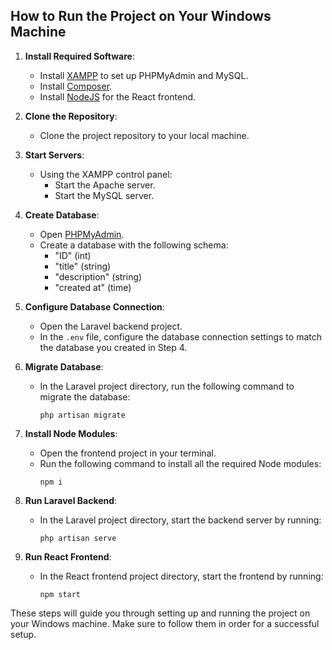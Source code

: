 
## How to Run the Project on Your Windows Machine

1. **Install Required Software**:
   - Install [XAMPP](https://www.apachefriends.org/index.html) to set up PHPMyAdmin and MySQL.
   - Install [Composer](https://getcomposer.org/).
   - Install [NodeJS](https://nodejs.org/) for the React frontend.

2. **Clone the Repository**:
   - Clone the project repository to your local machine.

3. **Start Servers**:
   - Using the XAMPP control panel:
     - Start the Apache server.
     - Start the MySQL server.

4. **Create Database**:
   - Open [PHPMyAdmin](https://www.phpmyadmin.net/).
   - Create a database with the following schema:
     - "ID" (int)
     - "title" (string)
     - "description" (string)
     - "created at" (time)

5. **Configure Database Connection**:
   - Open the Laravel backend project.
   - In the `.env` file, configure the database connection settings to match the database you created in Step 4.

6. **Migrate Database**:
   - In the Laravel project directory, run the following command to migrate the database:
     ```shell
     php artisan migrate
     ```

7. **Install Node Modules**:
   - Open the frontend project in your terminal.
   - Run the following command to install all the required Node modules:
     ```shell
     npm i
     ```

8. **Run Laravel Backend**:
   - In the Laravel project directory, start the backend server by running:
     ```shell
     php artisan serve
     ```

9. **Run React Frontend**:
   - In the React frontend project directory, start the frontend by running:
     ```shell
     npm start
     ```

These steps will guide you through setting up and running the project on your Windows machine. Make sure to follow them in order for a successful setup.

